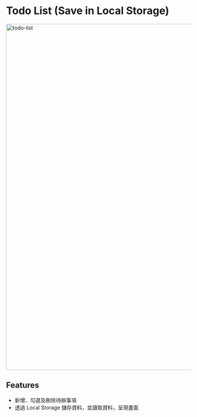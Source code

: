# Todo List (Save in Local Storage)
<img width="944" alt="todo-list" src="https://github.com/user-attachments/assets/5e70f2ad-7b17-4b10-afe7-9ddff2da0d80" />

## Features
- 新增、勾選及刪除待辦事項
- 透過 Local Storage 儲存資料，並讀取資料，呈現畫面

